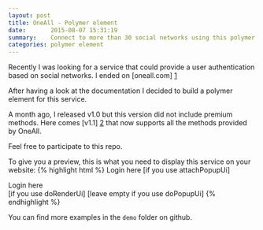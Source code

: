 ```yaml
---
layout: post
title: OneAll - Polymer element
date:       2015-08-07 15:31:19
summary:    Connect to more than 30 social networks using this polymer element
categories: polymer element
---
```


Recently I was looking for a service that could provide a user authentication based on social networks.
I ended on [oneall.com] [1]

After having a look at the documentation I decided to build a polymer element for this service.

A month ago, I released v1.0 but this version did not include premium methods.
Here comes [v1.1] [2] that now supports all the methods provided by OneAll.

Feel free to participate to this repo.

To give you a preview, this is what you need to display this service on your website:
{% highlight html %}
<oneall-social-login>
  <a id="oneall-container">Login here</a> [if you use attachPopupUi]
  <div id="oneall-container">Login here</div> [if you use doRenderUi]
  [leave empty if you use doPopupUi]
</oneall-social-login>
{% endhighlight %}

You can find more examples in the `demo` folder on github.


  [1]: http://www.oneall.com
  [2]: https://github.com/vincentaudebert/polymer-oneall-social-login/tree/v1.1.0